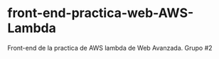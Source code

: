 # front-end-practica-web-AWS-Lambda
 Front-end de la practica de AWS lambda de Web Avanzada. Grupo #2
